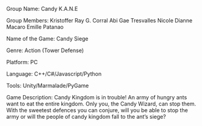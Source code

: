 Group Name:	Candy K.A.N.E
	
Group Members:	      Kristoffer Ray G. Corral
                    	Abi Gae Tresvalles
                    	Nicole Dianne Macaro
                    	Emille Patanao
	
Name of the Game:	    Candy Siege
	
Genre:	              Action (Tower Defense)
	
Platform:	            PC
	
Language:	            C++/C#/Javascript/Python
	
Tools:	              Unity/Marmalade/PyGame
	
Game Description:	    Candy Kingdom is in trouble! An army of hungry ants want to eat the entire kingdom. Only you, the Candy Wizard, can stop them. With the sweetest defences you can conjure, will you be able to stop the army or will the people of candy kingdom fall to the ant’s siege?

